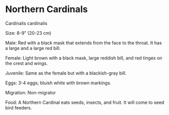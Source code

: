 # Northern Cardinals

Cardinalis cardinalis

Size: 8-9"  (20-23 cm)

Male: Red with a black mask that extends from the face to the throat. It has a large and a large red bill.

Female: Light brown with a black mask, large reddish bill, and red tinges on the crest and wings.

Juvenile: Same as the female but with a blackish-gray bill.

Eggs: 3-4 eggs; bluish white with brown markings.

Migration: Non-migrator

Food: A Northern Cardinal eats seeds, insects, and fruit. It will come to seed bird feeders.
